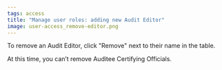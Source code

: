 ```yaml
---
tags: access
title: "Manage user roles: adding new Audit Editor"
image: user-access_remove-editor.png
---
```


To remove an Audit Editor, click "Remove" next to their name in the table. 

At this time, you can’t remove Auditee Certifying Officials.
